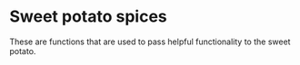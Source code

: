 # Sweet potato spices

These are functions that are used to pass helpful functionality to the sweet potato.
